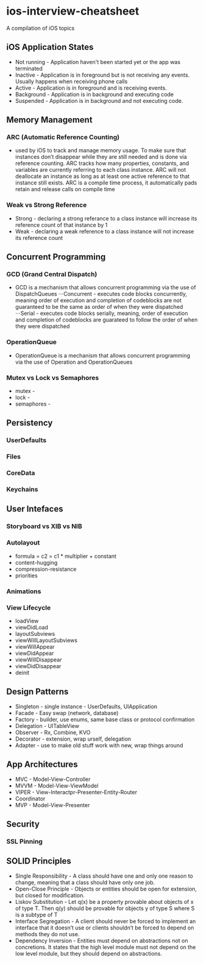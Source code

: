 # ios-interview-cheatsheet
A compilation of iOS topics

## iOS Application States
* Not running - Application haven't been started yet or the app was terminated
* Inactive - Application is in foreground but is not receiving any events. Usually happens when receiving phone calls
* Active - Application is in foreground and is receiving events.
* Background - Application is in background and executing code 
* Suspended - Application is in background and not executing code.

## Memory Management
### ARC (Automatic Reference Counting)
* used by iOS to track and manage memory usage. To make sure that instances don’t disappear while they are still needed and is done via reference counting. ARC tracks how many properties, constants, and variables are currently referring to each class instance. ARC will not deallocate an instance as long as at least one active reference to that instance still exists. ARC is a compile time process, it automatically pads retain and release calls on compile time
### Weak vs Strong Reference
* Strong - declaring a strong referance to a class instance will increase its reference count of that instance by 1
* Weak - declaring a weak reference to a class instance will not increase its reference count

## Concurrent Programming
### GCD (Grand Central Dispatch)
* GCD is a mechanism that allows concurrent programming via the use of DispatchQueues
⋅⋅⋅Concurrent - executes code blocks concurrently, meaning order of execution and completion of codeblocks are not guaranteed to be the same as order of when they were dispatched
⋅⋅⋅Serial - executes code blocks serially, meaning, order of execution and completion of codeblocks are guarateed to follow the order of when they were dispatched

### OperationQueue
* OperationQueue is a mechanism that allows concurrent programming via the use of Operation and OperationQueues
### Mutex vs Lock vs Semaphores
* mutex -
* lock -
* semaphores - 

## Persistency
### UserDefaults
### Files
### CoreData
### Keychains

## User Intefaces
### Storyboard vs XIB vs NIB
### Autolayout
* formula = c2 = c1 * multiplier + constant
* content-hugging
* compression-resistance
* priorities
### Animations
### View Lifecycle
* loadView
* viewDidLoad
* layoutSubviews
* viewWillLayoutSubviews
* viewWillAppear
* viewDidAppear
* viewWillDisappear
* viewDidDisappear
* deinit

## Design Patterns
* Singleton -  single instance - UserDefaults, UIApplication
* Facade - Easy swap (network, database)
* Factory - builder, use enums, same base class or protocol confirmation
* Delegation - UITableView
* Observer - Rx, Combine, KVO
* Decorator - extension, wrap urself, delegation
* Adapter - use to make old stuff work with new, wrap things around


## App Architectures
* MVC - Model-View-Controller
* MVVM - Model-View-ViewModel
* VIPER - View-Interactpr-Presenter-Entity-Router
* Coordinator
* MVP - Model-View-Presenter

## Security
### SSL Pinning

## SOLID Principles
* Single Responsibility - A class should have one and only one reason to change, meaning that a class should have only one job.
* Open-Close Principle - Objects or entities should be open for extension, but closed for modification.
* Liskov Substitution - Let q(x) be a property provable about objects of x of type T. Then q(y) should be provable for objects y of type S where S is a subtype of T
* Interface Segregation - A client should never be forced to implement an interface that it doesn’t use or clients shouldn’t be forced to depend on methods they do not use.
* Dependency Inversion - Entities must depend on abstractions not on concretions. It states that the high level module must not depend on the low level module, but they should depend on abstractions.
